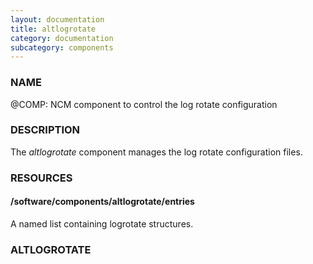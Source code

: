 ```yaml
---
layout: documentation
title: altlogrotate
category: documentation
subcategory: components
---
```

### NAME

@COMP: NCM component to control the log rotate configuration

### DESCRIPTION

The _altlogrotate_ component manages the log rotate configuration files.

### RESOURCES

#### /software/components/altlogrotate/entries

A named list containing logrotate structures.

### ALTLOGROTATE
